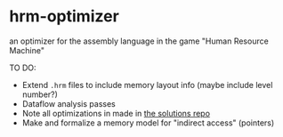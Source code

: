# hrm-optimizer
 an optimizer for the assembly language in the game "Human Resource Machine"

TO DO:
 - Extend `.hrm` files to include memory layout info (maybe include level number?)
 - Dataflow analysis passes
 - Note all optimizations in made in [the solutions repo](https://github.com/atesgoral/hrm-solutions)
 - Make and formalize a memory model for "indirect access" (pointers)
